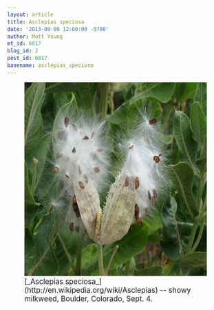 ```yaml
---
layout: article
title: Asclepias speciosa
date: '2013-09-09 12:00:00 -0700'
author: Matt Young
mt_id: 6817
blog_id: 2
post_id: 6817
basename: asclepias_speciosa
---
```

<figure>
<img src="/uploads/2013/IMG_3576_Milkweed_600.jpg" alt="IMG_3576_Milkweed_600.jpg" width="600" height="450" />
<figcaption markdown="span">
<big>[_Asclepias speciosa_](http://en.wikipedia.org/wiki/Asclepias) -- showy milkweed, Boulder, Colorado, Sept. 4.</big>

</figcaption>
</figure>
